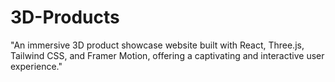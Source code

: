 # 3D-Products
"An immersive 3D product showcase website built with React, Three.js, Tailwind CSS, and Framer Motion, offering a captivating and interactive user experience."
